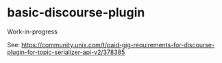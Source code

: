 # basic-discourse-plugin

Work-in-progress

See:  https://community.unix.com/t/paid-gig-requirements-for-discourse-plugin-for-topic-serializer-api-v2/378385
